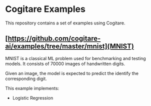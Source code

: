 # Cogitare Examples

This repository contains a set of examples using Cogitare.

## [https://github.com/cogitare-ai/examples/tree/master/mnist](MNIST)

MNIST is a classical ML problem used for benchmarking and testing models. It
consists of 70000 images of handwritten digits.

Given an image, the model is expected to predict the identify the corresponding
digit.

This example implements:

* Logistic Regression
